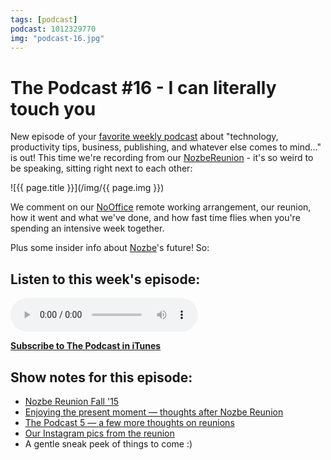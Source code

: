 ```yaml
---
tags: [podcast]
podcast: 1012329770
img: "podcast-16.jpg"
---
```


# The Podcast #16 - I can literally touch you

New episode of your [favorite weekly podcast][p] about "technology, productivity tips, business, publishing, and whatever else comes to mind..." is out! This time we're recording from our [NozbeReunion](/NozbeReunion) - it's so weird to be speaking, sitting right next to each other:

<!--More-->

![{{ page.title }}](/img/{{ page.img }})

We comment on our [NoOffice](/NoOffice) remote working arrangement, our reunion, how it went and what we've done, and how fast time flies when you're spending an intensive week together.

Plus some insider info about [Nozbe][n]'s future! So:

## Listen to this week's episode:

<audio controls>
<source src="https://files.nozbe.com/podcast/016.mp3" type="audio/mpeg">
</audio>

**[Subscribe to The Podcast in iTunes][i]**

## Show notes for this episode:

  * [Nozbe Reunion Fall '15](https://nozbe.com/blog/nozbereunion/)
  * [Enjoying the present moment — thoughts after Nozbe Reunion](/present/)
  * [The Podcast 5 — a few more thoughts on reunions](/podcast-5)
  * [Our Instagram pics from the reunion](https://instagram.com/explore/tags/nozbereunion/)
  * A gentle sneak peek of things to come :)

[e]: /podcast-16
[p]: /podcast
[n]: https://michael.gratis/nozbe
[r]: https://michael.gratis/radex
[i]: https://michael.gratis/thepodcast
